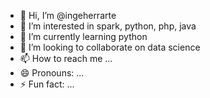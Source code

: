 - 👋 Hi, I’m @ingeherrarte
- 👀 I’m interested in spark, python, php, java
- 🌱 I’m currently learning python
- 💞️ I’m looking to collaborate on data science
- 📫 How to reach me ...
- 😄 Pronouns: ...
- ⚡ Fun fact: ...

<!---
ingeherrarte/ingeherrarte is a ✨ special ✨ repository because its `README.md` (this file) appears on your GitHub profile.
You can click the Preview link to take a look at your changes.
--->
